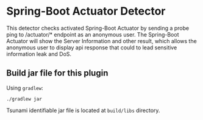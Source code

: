 # Spring-Boot Actuator Detector

This detector checks activated Spring-Boot Actuator by sending a probe ping to
/actuator/* endpoint as an anonymous user. The Spring-Boot Actuator 
will show the Server Information and other result, which allows the anonymous user to display 
api response that could to lead sensitive information leak and DoS.

## Build jar file for this plugin

Using `gradlew`:

```shell
./gradlew jar
```

Tsunami identifiable jar file is located at `build/libs` directory.
